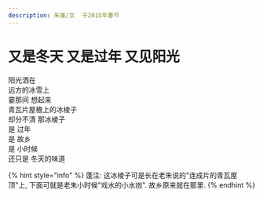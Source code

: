 ```yaml
---
description: 朱蓬/文  于2015年春节
---
```


# 又是冬天 又是过年 又见阳光

阳光洒在   
远方的冰雪上   
霎那间 想起来   
青瓦片屋檐上的冰棱子   
却分不清 那冰棱子   
是 过年   
是 故乡   
是 小时候   
还只是 冬天的味道

{% hint style="info" %}
蓬注: 这冰棱子可是长在老朱说的"连成片的青瓦屋顶"上,  下面可就是老朱小时候"戏水的小水凼".   故乡原来就在那里.
{% endhint %}



